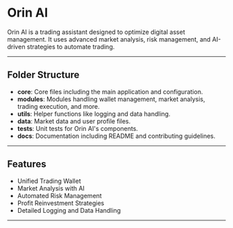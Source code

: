 # Orin AI

Orin AI is a trading assistant designed to optimize digital asset management. It uses advanced market analysis, risk management, and AI-driven strategies to automate trading.

---

## Folder Structure

- **core**: Core files including the main application and configuration.
- **modules**: Modules handling wallet management, market analysis, trading execution, and more.
- **utils**: Helper functions like logging and data handling.
- **data**: Market data and user profile files.
- **tests**: Unit tests for Orin AI's components.
- **docs**: Documentation including README and contributing guidelines.

---

## Features

- Unified Trading Wallet
- Market Analysis with AI
- Automated Risk Management
- Profit Reinvestment Strategies
- Detailed Logging and Data Handling

---
